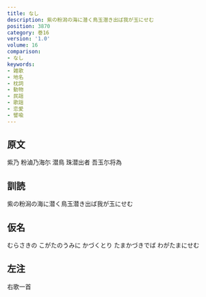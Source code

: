 ```yaml
---
title: なし
description: 紫の粉潟の海に潜く鳥玉潜き出ば我が玉にせむ
position: 3870
category: 巻16
version: '1.0'
volume: 16
comparison:
- なし
keywords:
- 雑歌
- 地名
- 枕詞
- 動物
- 民謡
- 歌謡
- 恋愛
- 譬喩
---
```


## 原文

紫乃 粉滷乃海尓 潜鳥 珠潜出者 吾玉尓将為

## 訓読

紫の粉潟の海に潜く鳥玉潜き出ば我が玉にせむ

## 仮名

むらさきの こがたのうみに かづくとり たまかづきでば わがたまにせむ

## 左注

右歌一首
